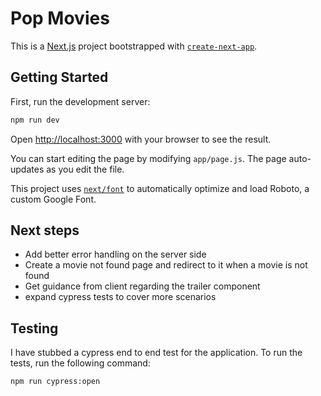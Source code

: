 # Pop Movies

This is a [Next.js](https://nextjs.org/) project bootstrapped with [`create-next-app`](https://github.com/vercel/next.js/tree/canary/packages/create-next-app).

## Getting Started

First, run the development server:

```bash
npm run dev

```

Open [http://localhost:3000](http://localhost:3000) with your browser to see the result.

You can start editing the page by modifying `app/page.js`. The page auto-updates as you edit the file.

This project uses [`next/font`](https://nextjs.org/docs/basic-features/font-optimization) to automatically optimize and load Roboto, a custom Google Font.

## Next steps

- Add better error handling on the server side
- Create a movie not found page and redirect to it when a movie is not found
- Get guidance from client regarding the trailer component
- expand cypress tests to cover more scenarios

## Testing
I have stubbed a cypress end to end test for the application. To run the tests, run the following command:

```bash
npm run cypress:open

```
